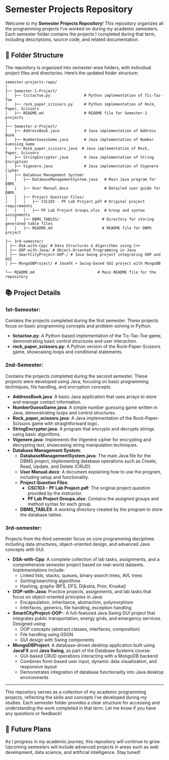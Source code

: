 # Semester Projects Repository

Welcome to my **Semester Projects Repository**! This repository organizes all the programming projects I’ve worked on during my academic semesters. Each semester folder contains the projects I completed during that term, including descriptions, source code, and related documentation.

## 📁 Folder Structure

The repository is organized into semester-wise folders, with individual project files and directories. Here’s the updated folder structure:

```
semester-projects-repo/
│
├── Semester-1-Project/
│   ├── tictactoe.py               # Python implementation of Tic-Tac-Toe
│   ├── rock_paper_scissors.py     # Python implementation of Rock, Paper, Scissors
│   ├── README.md                  # README file for Semester-1 projects
│
├── Semester-2-Project/
│   ├── AddressBook.java           # Java implementation of Address Book
│   ├── NumberGuessGame.java       # Java implementation of Number Guessing Game
│   ├── Rock_paper_scissors.java  # Java implementation of Rock, Paper, Scissors
│   ├── StringEncrypter.java       # Java implementation of String Encryption
│   ├── Vigenere.java              # Java implementation of Vigenere Cipher
│   ├── Database Management System/
│   │   ├── DatabaseManagementSystem.java   # Main Java program for DBMS
│   │   ├── User Manual.docx                # Detailed user guide for DBMS
│   │   ├── Project Question Files/
│   │   │   ├── CSC103 - PF Lab Project.pdf # Original project requirements
│   │   │   ├── PF Lab Project Groups.xlsx  # Group and syntax assignments
│   │   ├── DBMS_TABLES/                   # Directory for storing generated table files
│   │   ├── README.md                      # README file for DBMS project

├── 3rd-semester/
│ ├── DSA-with-Cpp/ # Data Structures & Algorithms using C++
│ ├── OOP-with-Java/ # Object-Oriented Programming in Java
│ ├── SmartCityProject-OOP-/ # Java Swing project integrating OOP and GUI
│ ├── MongoDBProject/ # JavaFX + Swing-based GUI project with MongoDB

└── README.md                            # Main README file for the repository
```


## 📚 Project Details

### **1st-Semester**:
Contains the projects completed during the first semester. These projects focus on basic programming concepts and problem-solving in Python.  
  - **tictactoe.py**: A Python-based implementation of the Tic-Tac-Toe game, demonstrating basic control structures and user interaction.  
  - **rock_paper_scissors.py**: A Python version of the Rock-Paper-Scissors game, showcasing loops and conditional statements.

### **2nd-Semester**:
Contains the projects completed during the second semester. These projects were developed using Java, focusing on basic programming techniques, file handling, and encryption concepts.  
  - **AddressBook.java**: A basic Java application that uses arrays to store and manage contact information.  
  - **NumberGuessGame.java**: A simple number guessing game written in Java, demonstrating loops and control structures.  
  - **Rock_paper_scissors.java**: A Java implementation of the Rock-Paper-Scissors game with straightforward logic.  
  - **StringEncrypter.java**: A program that encrypts and decrypts strings using basic algorithms.  
  - **Vigenere.java**: Implements the Vigenère cipher for encrypting and decrypting text, showcasing string manipulation techniques.  
  - **Database Management System**:
    - **DatabaseManagementSystem.java**: The main Java file for the DBMS project, implementing database operations such as Create, Read, Update, and Delete (CRUD).  
    - **User Manual.docx**: A document explaining how to use the program, including setup and functionality.  
    - **Project Question Files**:  
      - **CSC103 - PF Lab Project.pdf**: The original project question provided by the instructor.  
      - **PF Lab Project Groups.xlsx**: Contains the assigned groups and method syntax for each group.  
    - **DBMS_TABLES**: A working directory created by the program to store the database tables.  

### **3rd-semester**:
Projects from the third semester focus on core programming disciplines including data structures, object-oriented design, and advanced Java concepts with GUI.  
- **DSA-with-Cpp**: A complete collection of lab tasks, assignments, and a comprehensive semester project based on real-world datasets. Implementations include:
  - Linked lists, stacks, queues, binary search trees, AVL trees
  - Sorting/searching algorithms
  - Hashing, graphs (BFS, DFS, Dijkstra, Prim, Kruskal)
- **OOP-with-Java**: Practice projects, assignments, and lab tasks that focus on object-oriented principles in Java:
  - Encapsulation, inheritance, abstraction, polymorphism
  - Interfaces, generics, file handling, exception handling
- **SmartCityProject-OOP-**: A full-featured Java Swing GUI project that integrates public transportation, energy grids, and emergency services. Designed using:
  - OOP concepts (abstract classes, interfaces, composition)
  - File handling using GSON
  - GUI design with Swing components
- **MongoDBProject**: A database-driven desktop application built using **JavaFX** and **Java Swing**, as part of the Database Systems course:
  - GUI-based CRUD operations interacting with a MongoDB backend
  - Combines form-based user input, dynamic data visualization, and responsive layout
  - Demonstrates integration of database functionality into Java desktop environments

---

This repository serves as a collection of my academic programming projects, reflecting the skills and concepts I’ve developed during my studies. Each semester folder provides a clear structure for accessing and understanding the work completed in that term. Let me know if you have any questions or feedback!

## 🚀 Future Plans
As I progress in my academic journey, this repository will continue to grow. Upcoming semesters will include advanced projects in areas such as web development, data science, and artificial intelligence. Stay tuned!

